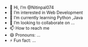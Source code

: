 - 👋 Hi, I’m @Nitinpal074
- 👀 I’m interested in Web Development
- 🌱 I’m currently learning Python ,Java
- 💞️ I’m looking to collaborate on ...
- 📫 How to reach me 
- 😄 Pronouns: ...
- ⚡ Fun fact: ...

<!---
Nitinpal074/Nitinpal074 is a ✨ special ✨ repository because its `README.md` (this file) appears on your GitHub profile.
You can click the Preview link to take a look at your changes.
--->
